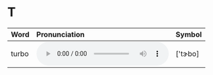 
# T

| Word  | Pronunciation | Symbol |
| :-- | :-- | :-- |
| turbo | <audio :src="$withBase('/audio/turbo.mp3')" controls="controls" controlslist="nodownload"></audio> | ['tɝbo] |
